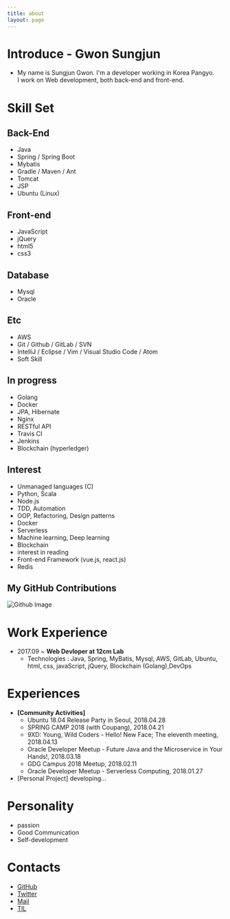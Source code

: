```yaml
---
title: about
layout: page
---
```


# Introduce - Gwon Sungjun

- My name is Sungjun Gwon. I'm a developer working in Korea Pangyo. <br />I work on Web development, both back-end and front-end.

# Skill Set

## Back-End
- Java  
- Spring / Spring Boot
- Mybatis
- Gradle / Maven / Ant
- Tomcat
- JSP
- Ubuntu (Linux)

## Front-end
- JavaScript
- jQuery
- html5
- css3

## Database
- Mysql
- Oracle

## Etc
- AWS
- Git / Github / GitLab / SVN
- IntelliJ / Eclipse / Vim / Visual Studio Code / Atom
- Soft Skill

## In progress
- Golang
- Docker
- JPA, Hibernate
- Nginx
- RESTful API
- Travis CI
- Jenkins
- Blockchain (hyperledger)

## Interest
- Unmanaged languages (C)
- Python, Scala
- Node.js
- TDD, Automation
- OOP, Refactoring, Design patterns
- Docker
- Serverless
- Machine learning, Deep learning
- Blockchain
- interest in reading
- Front-end Framework (vue.js, react.js)
- Redis

## My GitHub Contributions

![Github Image](https://ghchart.rshah.org/gwonsungjun)

# Work Experience
- 2017.09 ~ **Web Devloper at 12cm Lab**
  - Technologies : Java, Spring, MyBatis, Mysql, AWS, GitLab, Ubuntu, html, css, javaScript, jQuery, Blockchain (Golang),DevOps

# Experiences
- **[Community Activities]**
  - Ubuntu 18.04 Release Party in Seoul, 2018.04.28
  - SPRING CAMP 2018 (with Coupang), 2018.04.21
  - 9XD: Young, Wild Coders - Hello! New Face; The eleventh meeting, 2018.04.13
  - Oracle Developer Meetup - Future Java and the Microservice in Your Hands!, 2018.03.18
  - GDG Campus 2018 Meetup, 2018.02.11
  - Oracle Developer Meetup - Serverless Computing, 2018.01.27
- [Personal Project] developing...  

# Personality
- passion
- Good Communication
- Self-development

# Contacts
- [GitHub](https://github.com/gwonsungjun)
- [Twitter](https://twitter.com/kwen5600)
- [Mail](mailto:sungjunpizz@gmail)
- [TIL](https://github.com/gwonsungjun/TIL)
